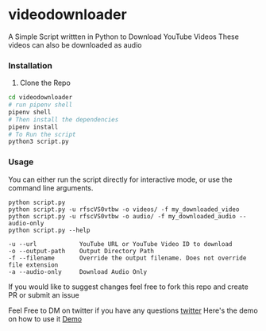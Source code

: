 # videodownloader
A Simple Script writtten in Python to Download YouTube Videos
These videos can also be downloaded as audio

### Installation
1. Clone the Repo
```Bash
cd videodownloader
# run pipenv shell
pipenv shell
# Then install the dependencies
pipenv install
# To Run the script 
python3 script.py
```

### Usage

You can either run the script directly for interactive mode, or use the command line arguments.

    python script.py
    python script.py -u rfscVS0vtbw -o videos/ -f my_downloaded_video
    python script.py -u rfscVS0vtbw -o audio/ -f my_downloaded_audio --audio-only
    python script.py --help
    
    -u --url            YouTube URL or YouTube Video ID to download
    -o --output-path    Output Directory Path
    -f --filename       Override the output filename. Does not override file extension
    -a --audio-only     Download Audio Only
    


If you would like to suggest changes feel free to fork this repo and create PR or submit an issue

Feel Free to DM on twitter if you have any questions
[twitter](http://www.twitter.com/muhammad_o7)
Here's the demo on how to use it
[Demo](https://vimeo.com/281200561)
